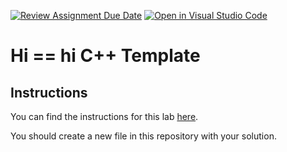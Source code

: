 [![Review Assignment Due Date](https://classroom.github.com/assets/deadline-readme-button-22041afd0340ce965d47ae6ef1cefeee28c7c493a6346c4f15d667ab976d596c.svg)](https://classroom.github.com/a/baVHC27s)
[![Open in Visual Studio Code](https://classroom.github.com/assets/open-in-vscode-2e0aaae1b6195c2367325f4f02e2d04e9abb55f0b24a779b69b11b9e10269abc.svg)](https://classroom.github.com/online_ide?assignment_repo_id=16095373&assignment_repo_type=AssignmentRepo)
# Hi == hi C++ Template

## Instructions

You can find the instructions for this lab [here](https://cyrusvandrevala.com/teaching/csc/122/labs/hi-equals-hi.html).

You should create a new file in this repository with your solution.
